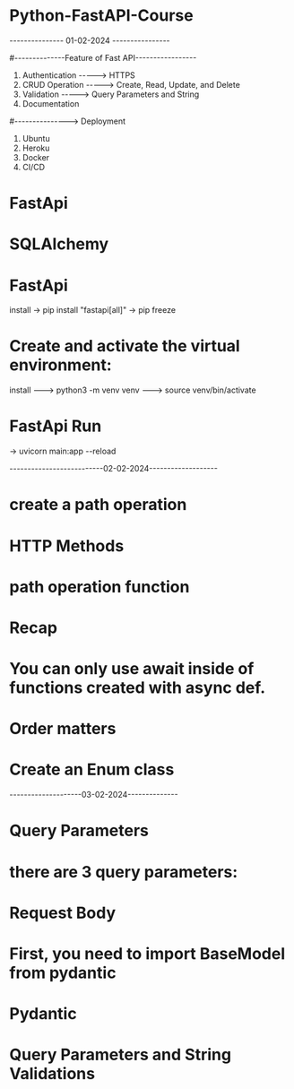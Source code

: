 # Python-FastAPI-Course

--------------- 01-02-2024 ----------------

#--------------Feature of Fast API-----------------

01. Authentication -----> HTTPS
02. CRUD Operation ----->  Create, Read, Update, and Delete
03. Validation     -----> Query Parameters and String
04. Documentation 

#---------------> Deployment
01. Ubuntu
02. Heroku
03. Docker
04. CI/CD
# FastApi
# SQLAlchemy


# FastApi
install -> pip install "fastapi[all]"
-> pip freeze 
 
# Create and activate the virtual environment:
install ---> python3 -m venv venv
---> source venv/bin/activate

# FastApi Run 
-> uvicorn main:app --reload

--------------------------02-02-2024-------------------
# create a path operation
# HTTP Methods 
<!--    POST: to create data.
        GET: to read data.
        PUT: to update data.
        DELETE: to delete data 

        # More exotic ones
           # OPTIONS
           # HEAD
           # PATCH
           # TRACE
-->

# path operation function
<!-- 
       # path: is /.
       # operation: is get.
       # function: is the function below the "decorator" (below @app.get("/"))

       Example: @app.get("/")
 -->

# Recap
<!-- 
    Import FastAPI.
    Create an app instance.
    Write a path operation decorator (like @app.get("/")).
    Write a path operation function (like def root(): ... above).
    Run the development server (like uvicorn main:app --reload). 
-->

# You can only use await inside of functions created with async def.

# Order matters
<!-- if tow function is same pathe, fist function always show in documentation  -->


# Create an Enum class
<!-- 
        Enumerations in Python are implemented by using the module named “enum“. Enumerations are created using classes. Enums have names and values associated with them 
-->

--------------------03-02-2024--------------
# Query Parameters
<!-- 
When you declare other function parameters that are not part of the path parameters, they are automatically interpreted as "query" parameters.
 -->

<!-- The query is the set of key-value pairs that go after the ? in a URL, separated by & characters. -->

# there are 3 query parameters:
<!-- 
       1. needy, a required str.
       2. skip, an int with a default value of 0.
       3. limit, an optional int.
-->

# Request Body
<!--To declare a request body, I use Pydantic models with all their power and   benefits. 
-->

<!-- 
        To send data, you should use one of: POST (the more common), PUT, DELETE or PATCH.
 -->

 # First, you need to import BaseModel from pydantic

 # Pydantic
 <!-- Dataclasses, TypedDicts -->

 <!-- 
 Pydantic provides four ways to create schemas and perform validation and serialization:

       01. BaseModel — Pydantic's own super class with many common utilities available via instance methods.

       02. pydantic.dataclasses.dataclass — a wrapper around standard dataclasses which performs validation when a dataclass is initialized.

       03. TypeAdapter — a general way to adapt any type for validation and serialization. This allows types like TypedDict and NampedTuple to be validated as well as simple scalar values like int or timedelta — all types supported can be used with TypeAdapter.

       04. validate_call — a decorator to perform validation when calling a function. 
        -->
        
<!-- FastAPI will know that the value of q is not required because of the default  value = None.
 -->

 # Query Parameters and String Validations
<!-- Import Query and Annotated
       1. Query from fastapi
       2. Annotated from typing (or from typing_extensions in Python below 3.9)
 -->
 
<!-- 
This specific regular expression pattern checks that the received parameter value:
        1. ^: starts with the following characters, doesn't have characters before.
        2. fixedquery: has the exact value fixedquery.
        3. $: ends there, doesn't have any more characters after fixedquery.
 -->

 <!--
        FastAPI will now:

        1. Validate the data making sure that the max length is 50 characters
        2. Show a clear error for the client when the data is not valid
        3. Document the parameter in the OpenAPI schema path operation (so it will show up in the automatic docs UI) 
  -->

  <!--
        Generic validations and metadata:
                1. alias
                2. title
                3. description
                4. deprecated
        Validations specific for strings:
                1. min_length
                2. max_length
                3. pattern

   -->